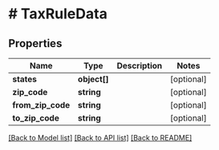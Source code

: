 # # TaxRuleData

## Properties

Name | Type | Description | Notes
------------ | ------------- | ------------- | -------------
**states** | **object[]** |  | [optional]
**zip_code** | **string** |  | [optional]
**from_zip_code** | **string** |  | [optional]
**to_zip_code** | **string** |  | [optional]

[[Back to Model list]](../../README.md#models) [[Back to API list]](../../README.md#endpoints) [[Back to README]](../../README.md)
